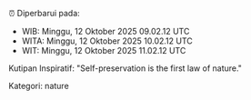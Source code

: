 ⏰ Diperbarui pada:
- WIB: Minggu, 12 Oktober 2025 09.02.12 UTC
- WITA: Minggu, 12 Oktober 2025 10.02.12 UTC
- WIT: Minggu, 12 Oktober 2025 11.02.12 UTC

Kutipan Inspiratif:
"Self-preservation is the first law of nature."


Kategori: nature

